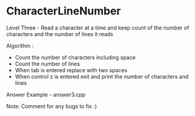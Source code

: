 # CharacterLineNumber
Level Three - Read a character at a time and keep count of the number of characters and the number of lines it reads

Algorithm :

-	Count the number of characters including space
-	Count the number of lines
-	When tab is entered replace with two spaces
-	When control z is entered exit and print the number of characters and lines



Answer Example - answer3.cpp

Note: Comment for any bugs to fix :)
